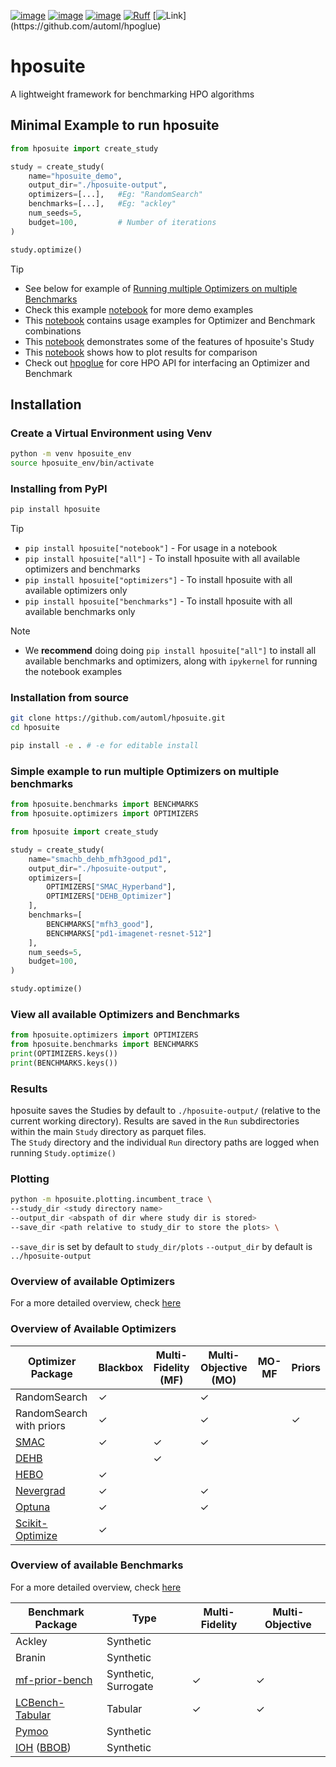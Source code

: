 [![image](https://img.shields.io/pypi/v/hposuite.svg)](https://pypi.python.org/pypi/hposuite)
[![image](https://img.shields.io/pypi/l/hposuite.svg)](https://pypi.python.org/pypi/hposuite)
[![image](https://img.shields.io/pypi/pyversions/hposuite.svg)](https://pypi.python.org/pypi/hposuite)
[![Ruff](https://img.shields.io/endpoint?url=https://raw.githubusercontent.com/astral-sh/ruff/main/assets/badge/v2.json)](https://github.com/astral-sh/ruff)
[![Link](https://img.shields.io/badge/hpoglue-rgb(50,50,200))](https://github.com/automl/hpoglue)


# hposuite
A lightweight framework for benchmarking HPO algorithms

## Minimal Example to run hposuite

```python
from hposuite import create_study

study = create_study(
    name="hposuite_demo",
    output_dir="./hposuite-output",
    optimizers=[...],   #Eg: "RandomSearch"
    benchmarks=[...],   #Eg: "ackley"
    num_seeds=5,
    budget=100,         # Number of iterations
)

study.optimize()
```

> [!TIP]
> * See below for example of [Running multiple Optimizers on multiple Benchmarks](#Simple-example-to-run-multiple-Optimizers-on-multiple-benchmarks)
> * Check this example [notebook](examples/hposuite_demo.ipynb) for more demo examples
> * This [notebook](examples/opt_bench_usage_examples.ipynb) contains usage examples for Optimizer and Benchmark combinations
> * This [notebook](examples/study_usage_examples.ipynb) demonstrates some of the features of hposuite's Study
> * This [notebook](examples/plots_and_comparisons.ipynb) shows how to plot results for comparison
> * Check out [hpoglue](https://github.com/automl/hpoglue) for core HPO API for interfacing an Optimizer and Benchmark

## Installation

### Create a Virtual Environment using Venv
```bash
python -m venv hposuite_env
source hposuite_env/bin/activate
```
### Installing from PyPI

```bash
pip install hposuite
```

> [!TIP]
> * `pip install hposuite["notebook"]` - For usage in a notebook
> * `pip install hposuite["all"]` - To install hposuite with all available optimizers and benchmarks
> * `pip install hposuite["optimizers"]` - To install hposuite with all available optimizers only
> * `pip install hposuite["benchmarks"]` - To install hposuite with all available benchmarks only


> [!NOTE]
> * We **recommend** doing doing `pip install hposuite["all"]` to install all available benchmarks and optimizers, along with `ipykernel` for running the notebook examples

### Installation from source

```bash
git clone https://github.com/automl/hposuite.git
cd hposuite

pip install -e . # -e for editable install
```


### Simple example to run multiple Optimizers on multiple benchmarks

```python
from hposuite.benchmarks import BENCHMARKS
from hposuite.optimizers import OPTIMIZERS

from hposuite import create_study

study = create_study(
    name="smachb_dehb_mfh3good_pd1",
    output_dir="./hposuite-output",
    optimizers=[
        OPTIMIZERS["SMAC_Hyperband"],
        OPTIMIZERS["DEHB_Optimizer"]
    ],
    benchmarks=[
        BENCHMARKS["mfh3_good"],
        BENCHMARKS["pd1-imagenet-resnet-512"]
    ],
    num_seeds=5,
    budget=100,
)

study.optimize()

```

### View all available Optimizers and Benchmarks


```python 
from hposuite.optimizers import OPTIMIZERS
from hposuite.benchmarks import BENCHMARKS
print(OPTIMIZERS.keys())
print(BENCHMARKS.keys())
```



### Results

hposuite saves the Studies by default to `./hposuite-output/` (relative to the current working directory).
Results are saved in the `Run` subdirectories within the main `Study` directory as parquet files. \
The `Study` directory and the individual `Run` directory paths are logged when running `Study.optimize()`

### Plotting

```bash
python -m hposuite.plotting.incumbent_trace \
--study_dir <study directory name>
--output_dir <abspath of dir where study dir is stored>
--save_dir <path relative to study_dir to store the plots> \ 
```

`--save_dir` is set by default to `study_dir/plots`
`--output_dir` by default is `../hposuite-output`



### Overview of available Optimizers

For a more detailed overview, check [here](./hposuite/optimizers/README.md)

### Overview of Available Optimizers  

| Optimizer Package                                                     | Blackbox | Multi-Fidelity (MF) | Multi-Objective (MO) | MO-MF | Priors |
|-----------------------------------------------------------------------|----------|---------------------|----------------------|-------|--------|
| RandomSearch                                                          | ✓        |                     | ✓                    |       |        |
| RandomSearch with priors                                              | ✓        |                     | ✓                    |       | ✓      |
| [SMAC](https://github.com/automl/SMAC3)                               | ✓        | ✓                   | ✓                    |       |        |
| [DEHB](https://github.com/automl/DEHB)                                |          | ✓                   |                      |       |        |
| [HEBO](https://github.com/huawei-noah/HEBO)                           | ✓        |                     |                      |       |        |
| [Nevergrad](https://github.com/facebookresearch/nevergrad)            | ✓        |                     | ✓                    |       |        |
| [Optuna](https://github.com/optuna/optuna)                            | ✓        |                     | ✓                    |       |        |
| [Scikit-Optimize](https://github.com/scikit-optimize/scikit-optimize) | ✓        |                     |                      |       |        |






### Overview of available Benchmarks

For a more detailed overview, check [here](./hposuite/benchmarks/README.md)

| Benchmark Package                            | Type       | Multi-Fidelity | Multi-Objective |
|------------------|------------|----|----|
| Ackley                                      | Synthetic |    |    |
| Branin                                     | Synthetic |    |    |
| [mf-prior-bench](https://github.com/automl/mf-prior-bench)           | Synthetic, Surrogate  | ✓  |  ✓  | 
| [LCBench-Tabular](https://github.com/automl/LCBench)              | Tabular    | ✓  | ✓  |
| [Pymoo](https://pymoo.org/)         | Synthetic     |      |     | 
| [IOH](https://iohprofiler.github.io/) ([BBOB](https://numbbo.github.io/coco/testsuites/bbob))                | Synthetic  |    |    | 

